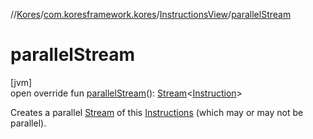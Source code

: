 //[Kores](../../../index.md)/[com.koresframework.kores](../index.md)/[InstructionsView](index.md)/[parallelStream](parallel-stream.md)

# parallelStream

[jvm]\
open override fun [parallelStream](parallel-stream.md)(): [Stream](https://docs.oracle.com/javase/8/docs/api/java/util/stream/Stream.html)<[Instruction](../-instruction/index.md)>

Creates a parallel [Stream](https://docs.oracle.com/javase/8/docs/api/java/util/stream/Stream.html) of this [Instructions](../-instructions/index.md) (which may or may not be parallel).
